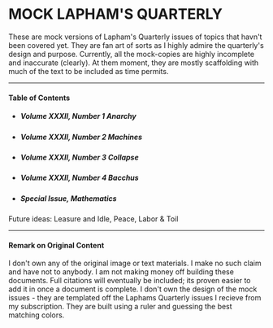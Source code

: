 # MOCK LAPHAM'S QUARTERLY

These are mock versions of Lapham's Quarterly issues of topics that havn't been covered yet. They are fan art of sorts as I highly admire the quarterly's design and purpose. Currently, all the mock-copies are highly incomplete and inaccurate (clearly). At them moment, they are mostly scaffolding with much of the text to be included as time permits. 

---

#### Table of Contents

- ##### Volume XXXII, Number 1 Anarchy
- ##### Volume XXXII, Number 2 Machines
- ##### Volume XXXII, Number 3 Collapse
- ##### Volume XXXII, Number 4 Bacchus
- ##### Special Issue, Mathematics
Future ideas: Leasure and Idle, Peace, Labor & Toil

---
#### Remark on Original Content
I don't own any of the original image or text materials. I make no such claim and have not to anybody. I am not making money off building these documents. Full citations will eventually be included; its proven easier to add it in once a document is complete. I don't own the design of the mock issues - they are templated off the Laphams Quarterly issues I recieve from my subscription. They are built using a ruler and guessing the best matching colors.
